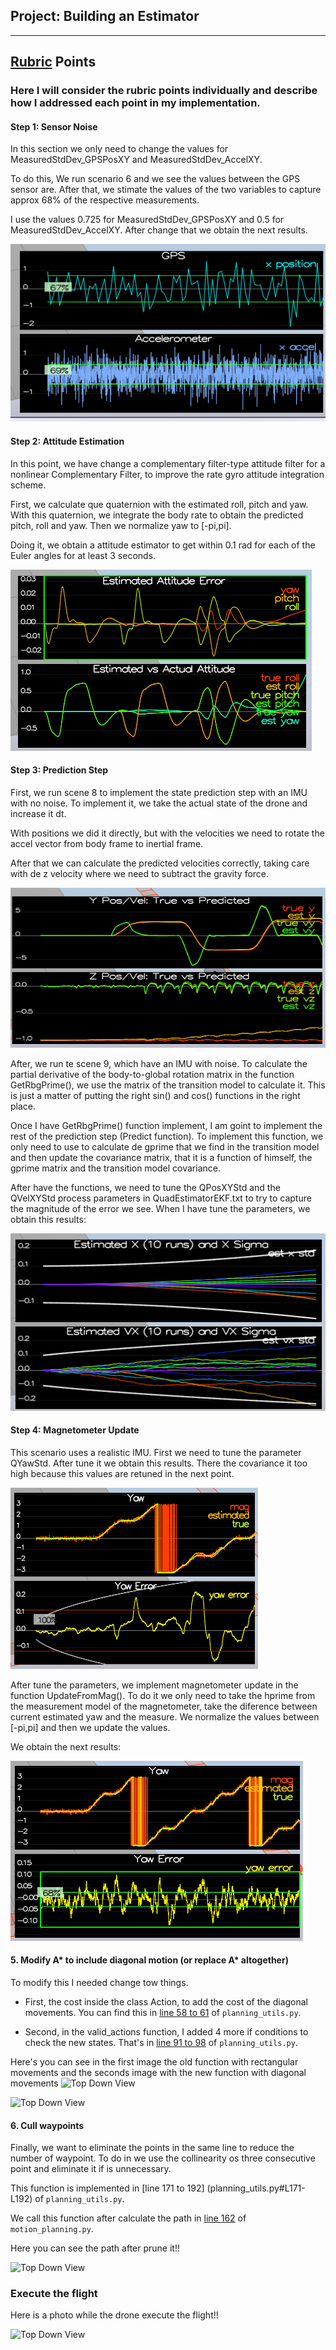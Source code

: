 ## Project: Building an Estimator

---



## [Rubric](https://review.udacity.com/#!/rubrics/1807/view) Points

### Here I will consider the rubric points individually and describe how I addressed each point in my implementation.  





#### Step 1: Sensor Noise

In this section we only need to change the values for MeasuredStdDev_GPSPosXY and MeasuredStdDev_AccelXY.

To do this, We run scenario 6 and we see the values between the GPS sensor are. After that, we stimate the values of the two variables to capture approx 68% of the respective measurements. 

I use the values 0.725 for MeasuredStdDev_GPSPosXY and 0.5 for MeasuredStdDev_AccelXY. After change that we obtain the next results.

![Quad Image](./images/step1.png)


#### Step 2: Attitude Estimation

In this point, we have change a complementary filter-type attitude filter for a nonlinear Complementary Filter, to improve the rate gyro attitude integration scheme. 

First, we calculate que quaternion with the estimated roll, pitch and yaw. With this quaternion, we integrate the body rate to obtain the predicted pitch, roll and yaw. Then we normalize yaw to [-pi,pi].

Doing it, we obtain a attitude estimator to get within 0.1 rad for each of the Euler angles for at least 3 seconds.

![Quad Image](./images/step2.png)


#### Step 3: Prediction Step

First, we run scene 8 to implement the state prediction step with an IMU with no noise. To implement it, we take the actual state of the drone and increase it dt.

With positions we did it directly, but with the velocities we need to rotate the accel vector from body frame to inertial frame.

After that we can calculate the predicted velocities correctly, taking care with de z velocity where we need to subtract the gravity force.

![Quad Image](./images/step3_a.png)

After, we run te scene 9, which have an IMU with noise. To  calculate the partial derivative of the body-to-global rotation matrix in the function GetRbgPrime(), we use the matrix of the transition model to calculate it. This is just a matter of putting the right sin() and cos() functions in the right place.

Once I have GetRbgPrime() function implement, I am goint to implement the rest of the prediction step (Predict function). To implement this function, we only need to use to calculate de gprime that we find in the transition model and then update the covariance matrix, that it is a function of himself, the gprime matrix and the transition model covariance.

After have the functions, we need to tune the QPosXYStd and the QVelXYStd process parameters in QuadEstimatorEKF.txt to try to capture the magnitude of the error we see. When I have tune the parameters, we obtain this results: 

![Quad Image](./images/step3_b.png)



#### Step 4: Magnetometer Update

This scenario uses a realistic IMU. First we need to tune the parameter QYawStd. After tune it we obtain this results. There the covariance it too high because this values are retuned in the next point.

![Quad Image](./images/step4_a.png)

After tune the parameters, we implement magnetometer update in the function UpdateFromMag(). To do it we only need to take the hprime from the measurement model of the magnetometer, take the diference between current estimated yaw and the measure. We normalize the values between [-pi,pi] and then we update the values.

We obtain the next results:

![Quad Image](./images/step4_b.png)

#### 5. Modify A* to include diagonal motion (or replace A* altogether)

To modify this I needed change tow things.

* First, the cost inside the class Action, to add the cost of the diagonal movements. You can find this in [line 58 to 61](planning_utils.py#L58-L61) of `planning_utils.py`.

* Second, in the valid_actions function, I added 4 more if conditions to check the new states. That's in [line 91 to 98](planning_utils.py#L91-L98) of `planning_utils.py`.

Here's you can see in the first image the old function with rectangular movements and the seconds image with the new function with diagonal movements 
![Top Down View](./images/rect_path.png)

![Top Down View](./images/diag_path.png)

#### 6. Cull waypoints 

Finally, we want to eliminate the points in the same line to reduce the number of waypoint. To do in we use the collinearity os three consecutive point and eliminate it if is unnecessary. 

This function is implemented in [line 171 to 192] (planning_utils.py#L171-L192) of `planning_utils.py`.

We call this function after calculate the path in [line 162](motion_planning.py#L162) of `motion_planning.py`.

Here you can see the path after prune it!!

![Top Down View](./images/prune_path.png)


### Execute the flight

Here is a photo while the drone execute the flight!!

![Top Down View](./images/flight.png)

